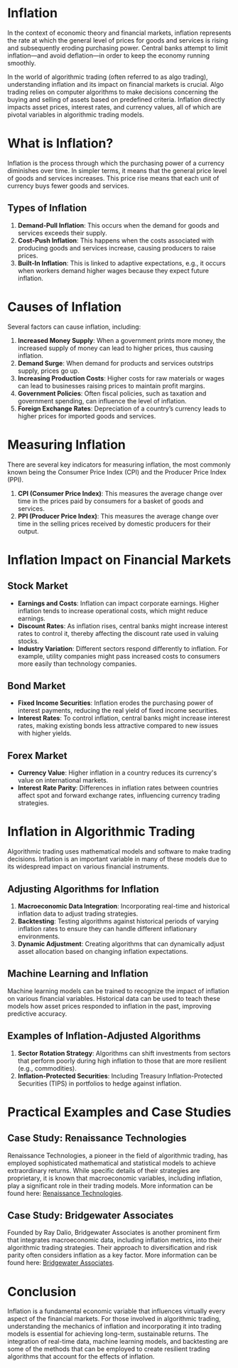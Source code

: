# Inflation

In the context of economic theory and financial markets, inflation represents the rate at which the general level of prices for goods and services is rising and subsequently eroding purchasing power. Central banks attempt to limit inflation—and avoid deflation—in order to keep the economy running smoothly.

In the world of algorithmic trading (often referred to as algo trading), understanding inflation and its impact on financial markets is crucial. Algo trading relies on computer algorithms to make decisions concerning the buying and selling of assets based on predefined criteria. Inflation directly impacts asset prices, interest rates, and currency values, all of which are pivotal variables in algorithmic trading models.

# What is Inflation?

Inflation is the process through which the purchasing power of a currency diminishes over time. In simpler terms, it means that the general price level of goods and services increases. This price rise means that each unit of currency buys fewer goods and services.

## Types of Inflation

1. **Demand-Pull Inflation**: This occurs when the demand for goods and services exceeds their supply.
2. **Cost-Push Inflation**: This happens when the costs associated with producing goods and services increase, causing producers to raise prices.
3. **Built-In Inflation**: This is linked to adaptive expectations, e.g., it occurs when workers demand higher wages because they expect future inflation.

# Causes of Inflation

Several factors can cause inflation, including:

1. **Increased Money Supply**: When a government prints more money, the increased supply of money can lead to higher prices, thus causing inflation.
2. **Demand Surge**: When demand for products and services outstrips supply, prices go up.
3. **Increasing Production Costs**: Higher costs for raw materials or wages can lead to businesses raising prices to maintain profit margins.
4. **Government Policies**: Often fiscal policies, such as taxation and government spending, can influence the level of inflation.
5. **Foreign Exchange Rates**: Depreciation of a country’s currency leads to higher prices for imported goods and services.

# Measuring Inflation

There are several key indicators for measuring inflation, the most commonly known being the Consumer Price Index (CPI) and the Producer Price Index (PPI).

1. **CPI (Consumer Price Index)**: This measures the average change over time in the prices paid by consumers for a basket of goods and services.
2. **PPI (Producer Price Index)**: This measures the average change over time in the selling prices received by domestic producers for their output.

# Inflation Impact on Financial Markets

## Stock Market

- **Earnings and Costs**: Inflation can impact corporate earnings. Higher inflation tends to increase operational costs, which might reduce earnings.
- **Discount Rates**: As inflation rises, central banks might increase interest rates to control it, thereby affecting the discount rate used in valuing stocks.
- **Industry Variation**: Different sectors respond differently to inflation. For example, utility companies might pass increased costs to consumers more easily than technology companies.

## Bond Market

- **Fixed Income Securities**: Inflation erodes the purchasing power of interest payments, reducing the real yield of fixed income securities.
- **Interest Rates**: To control inflation, central banks might increase interest rates, making existing bonds less attractive compared to new issues with higher yields.

## Forex Market

- **Currency Value**: Higher inflation in a country reduces its currency's value on international markets.
- **Interest Rate Parity**: Differences in inflation rates between countries affect spot and forward exchange rates, influencing currency trading strategies.

# Inflation in Algorithmic Trading

Algorithmic trading uses mathematical models and software to make trading decisions. Inflation is an important variable in many of these models due to its widespread impact on various financial instruments.

## Adjusting Algorithms for Inflation

1. **Macroeconomic Data Integration**: Incorporating real-time and historical inflation data to adjust trading strategies.
2. **Backtesting**: Testing algorithms against historical periods of varying inflation rates to ensure they can handle different inflationary environments.
3. **Dynamic Adjustment**: Creating algorithms that can dynamically adjust asset allocation based on changing inflation expectations.

## Machine Learning and Inflation

Machine learning models can be trained to recognize the impact of inflation on various financial variables. Historical data can be used to teach these models how asset prices responded to inflation in the past, improving predictive accuracy.

## Examples of Inflation-Adjusted Algorithms

1. **Sector Rotation Strategy**: Algorithms can shift investments from sectors that perform poorly during high inflation to those that are more resilient (e.g., commodities).
2. **Inflation-Protected Securities**: Including Treasury Inflation-Protected Securities (TIPS) in portfolios to hedge against inflation.

# Practical Examples and Case Studies

## Case Study: Renaissance Technologies

Renaissance Technologies, a pioneer in the field of algorithmic trading, has employed sophisticated mathematical and statistical models to achieve extraordinary returns. While specific details of their strategies are proprietary, it is known that macroeconomic variables, including inflation, play a significant role in their trading models. More information can be found here: [Renaissance Technologies](https://www.rentec.com/).

## Case Study: Bridgewater Associates

Founded by Ray Dalio, Bridgewater Associates is another prominent firm that integrates macroeconomic data, including inflation metrics, into their algorithmic trading strategies. Their approach to diversification and risk parity often considers inflation as a key factor. More information can be found here: [Bridgewater Associates](https://www.bridgewater.com/).

# Conclusion

Inflation is a fundamental economic variable that influences virtually every aspect of the financial markets. For those involved in algorithmic trading, understanding the mechanics of inflation and incorporating it into trading models is essential for achieving long-term, sustainable returns. The integration of real-time data, machine learning models, and backtesting are some of the methods that can be employed to create resilient trading algorithms that account for the effects of inflation.
